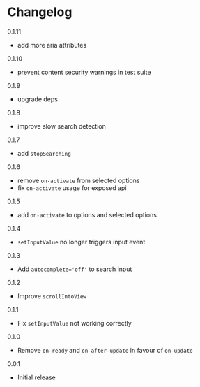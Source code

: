 # Changelog

0.1.11

* add more aria attributes

0.1.10

* prevent content security warnings in test suite

0.1.9

* upgrade deps

0.1.8

* improve slow search detection

0.1.7

* add `stopSearching`

0.1.6

* remove `on-activate` from selected options
* fix `on-activate` usage for exposed api

0.1.5

* add `on-activate` to options and selected options

0.1.4

* `setInputValue` no longer triggers input event

0.1.3

* Add `autocomplete='off'` to search input

0.1.2

* Improve `scrollIntoView`

0.1.1

* Fix `setInputValue` not working correctly

0.1.0 

* Remove `on-ready` and `on-after-update` in favour of `on-update`

0.0.1

* Initial release